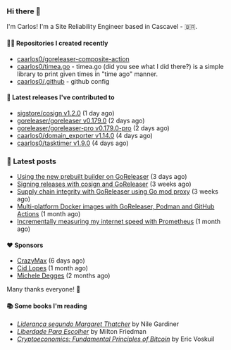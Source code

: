 ### Hi there 👋

I'm Carlos! I'm a Site Reliability Engineer based in Cascavel - 🇧🇷.

#### 👨‍💻 Repositories I created recently
- [caarlos0/goreleaser-composite-action](https://github.com/caarlos0/goreleaser-composite-action)
- [caarlos0/timea.go](https://github.com/caarlos0/timea.go) - timea.go (did you see what I did there?) is a simple library to print given times in &#34;time ago&#34; manner.
- [caarlos0/.github](https://github.com/caarlos0/.github) - github config

#### 🚀 Latest releases I've contributed to


- [sigstore/cosign v1.2.0](https://github.com/sigstore/cosign/releases/tag/v1.2.0) (1 day ago)
- [goreleaser/goreleaser v0.179.0](https://github.com/goreleaser/goreleaser/releases/tag/v0.179.0) (2 days ago)
- [goreleaser/goreleaser-pro v0.179.0-pro](https://github.com/goreleaser/goreleaser-pro/releases/tag/v0.179.0-pro) (2 days ago)
- [caarlos0/domain_exporter v1.14.0](https://github.com/caarlos0/domain_exporter/releases/tag/v1.14.0) (4 days ago)
- [caarlos0/tasktimer v1.9.0](https://github.com/caarlos0/tasktimer/releases/tag/v1.9.0) (4 days ago)

### 📄 Latest posts
- [Using the new prebuilt builder on GoReleaser](https://carlosbecker.com/posts/goreleaser-prebuilt/) (3 days ago)
- [Signing releases with cosign and GoReleaser](https://carlosbecker.com/posts/goreleaser-cosign/) (3 weeks ago)
- [Supply chain integrity with GoReleaser using Go mod proxy](https://carlosbecker.com/posts/supply-chain-goreleaser-go-mod-proxy/) (3 weeks ago)
- [Multi-platform Docker images with GoReleaser, Podman and GitHub Actions](https://carlosbecker.com/posts/goreleaser-actions-podman/) (1 month ago)
- [Incrementally measuring my internet speed with Prometheus](https://carlosbecker.com/posts/speedtest-prometheus/) (1 month ago)

#### ❤️ Sponsors
- [CrazyMax](https://github.com/crazy-max) (6 days ago)
- [Cid Lopes](https://github.com/supercid) (1 month ago)
- [Michele Degges](https://github.com/mdeggies) (2 months ago)

Many thanks everyone! 🙏

#### 📚 Some books I'm reading
- _[Liderança segundo Margaret Thatcher](https://www.goodreads.com/book/show/58997000-lideran-a-segundo-margaret-thatcher)_ by Nile Gardiner
- _[Liberdade Para Escolher](https://www.goodreads.com/book/show/17238591-liberdade-para-escolher)_ by Milton Friedman
- _[Cryptoeconomics: Fundamental Principles of Bitcoin](https://www.goodreads.com/book/show/56919322-cryptoeconomics)_ by Eric Voskuil

